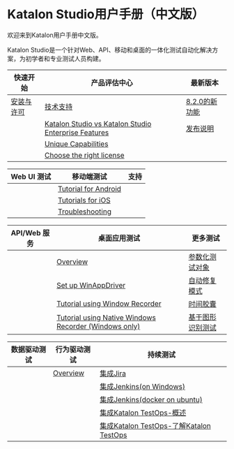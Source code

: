 # Katalon Studio用户手册（中文版）

欢迎来到Katalon用户手册中文版。

Katalon Studio是一个针对Web、API、移动和桌面的一体化测试自动化解决方案，为初学者和专业测试人员构建。

| 快速开始 | 产品评估中心 | 最新版本 |
| -----| ----- | ----- |
| [安装与许可]() | [技术支持]() | [8.2.0的新功能](https://gitee.com/sukekes/katalon-manual-zh/blob/master/doc/What's_new_in_v8.2.0.md) |
| []() | [Katalon Studio vs Katalon Studio Enterprise Features]() | [发布说明](https://gitee.com/sukekes/katalon-manual-zh/blob/master/doc/Release_Notes.md) |
| []() | [Unique Capabilities]() | []() |
| []() | [Choose the right license]() | []() |



| Web UI 测试 | 移动端测试 | 支持 |
| -----| ----- | ----- |
| []() | [Tutorial for Android]() | []() |
| []() | [Tutorials for iOS]() | []() |
| []() | [Troubleshooting]() | []() |

| API/Web 服务 | 桌面应用测试 | 更多测试 |
| -----| ----- | ----- |
| []() | [Overview](https://docs.katalon.com/katalon-studio/docs/introduction-desktop-app-testing.html) | [参数化测试对象](https://gitee.com/sukekes/katalon-manual-zh/blob/master/doc/Parameterize%20Web%20Test%20Objects.md) |
| []() | [Set up WinAppDriver](https://docs.katalon.com/katalon-studio/docs/setup-winappdriver.html) | [自动修复模式](https://gitee.com/sukekes/katalon-manual-zh/blob/master/doc/Self-healing%20Tests.md) |
| []() | [Tutorial using Window Recorder]() | [时间胶囊](https://gitee.com/sukekes/katalon-manual-zh/blob/master/doc/Time%20Capsule.md) |
| []() | [Tutorial using Native Windows Recorder (Windows only)]() | [基于图形识别测试](https://gitee.com/sukekes/katalon-manual-zh/blob/master/doc/Image-based%20testing.md) |

|  数据驱动测试 | 行为驱动测试 | 持续测试 |
| -----| ----- | ----- |
| []() | [Overview]() | [集成Jira](https://gitee.com/sukekes/katalon-manual-zh/blob/master/doc/Jira%20Integration.md) |
| []() | []() | [集成Jenkins(on Windows)](https://gitee.com/sukekes/katalon-manual-zh/blob/master/doc/Jenkins%20Integration%20(on%20Windows).md) |
| []() | []() | [集成Jenkins(docker on ubuntu)](https://gitee.com/sukekes/katalon-manual-zh/blob/master/doc/Jenkins%20Integration%20(on%20docker%20in%20ubuntu).md) |
| []() | []() | [集成Katalon TestOps-概述](https://gitee.com/sukekes/katalon-manual-zh/blob/master/doc/TestOps%20Overview.md) |
| []() | []() | [集成Katalon TestOps-了解Katalon TestOps](https://gitee.com/sukekes/katalon-manual-zh/blob/master/doc/Navigate%20through%20Katalon%20TestOps.md) |